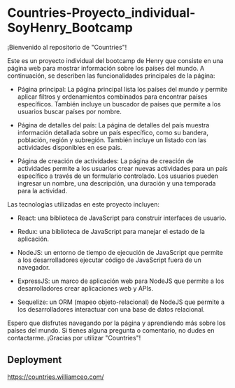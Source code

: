 # Countries-Proyecto_individual-SoyHenry_Bootcamp
¡Bienvenido al repositorio de "Countries"!

Este es un proyecto individual del bootcamp de Henry que consiste en una página web para mostrar información sobre los países del mundo. A continuación, se describen las funcionalidades principales de la página:

- Página principal: La página principal lista los países del mundo y permite aplicar filtros y ordenamientos combinados para encontrar países específicos. También incluye un buscador de países que permite a los usuarios buscar países por nombre.

- Página de detalles del país: La página de detalles del país muestra información detallada sobre un país específico, como su bandera, población, región y subregión. También incluye un listado con las actividades disponibles en ese país.

- Página de creación de actividades: La página de creación de actividades permite a los usuarios crear nuevas actividades para un país específico a través de un formulario controlado. Los usuarios pueden ingresar un nombre, una descripción, una duración y una temporada para la actividad.

Las tecnologías utilizadas en este proyecto incluyen:

- React: una biblioteca de JavaScript para construir interfaces de usuario.

- Redux: una biblioteca de JavaScript para manejar el estado de la aplicación.

- NodeJS: un entorno de tiempo de ejecución de JavaScript que permite a los desarrolladores ejecutar código de JavaScript fuera de un navegador.

- ExpressJS: un marco de aplicación web para NodeJS que permite a los desarrolladores crear aplicaciones web y APIs.

- Sequelize: un ORM (mapeo objeto-relacional) de NodeJS que permite a los desarrolladores interactuar con una base de datos relacional.

Espero que disfrutes navegando por la página y aprendiendo más sobre los países del mundo. Si tienes alguna pregunta o comentario, no dudes en contactarme. ¡Gracias por utilizar "Countries"!

## Deployment
https://countries.williamceo.com/
